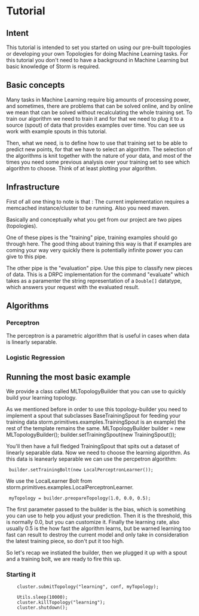 # Tutorial

## Intent

This tutorial is intended to set you started on using our pre-built topologies or  developing your own Topologies for doing Machine Learning tasks.
For this tutorial you don't need to have a background in Machine Learning but basic knowledge of Storm is required.

## Basic concepts

Many tasks in Machine Learning require big amounts of processing power, and sometimes, there are problems that can be solved online, and by online we mean that can be solved without recalculating the whole training set. To train our algorithm we need to train it and for that we need to plug it to a source (spout) of data that provides examples over time. You can see us work with example spouts in this tutorial.

Then, what we need, is to define how to use that training set to be able to predict new points, for that we have to select an algorithm. The selection of the algorithms is knit together with the nature of your data, and most of the times you need some previous analysis over your training set to see which algorithm to choose. Think of at least plotting your algorithm.

## Infrastructure

First of all one thing to note is that : 
The current implementation requires a memcached instance/cluster to be running. Also you need maven.

Basically and conceptually what you get from our project are two pipes (topologies).

One of these pipes is the "training" pipe, training examples should go through here. The good thing about training this way is that if examples are coming your way very quickly there is potentially infinite power you can give to this pipe.

The other pipe is the "evaluation" pipe. Use this pipe to classify new pieces of data. This is a DRPC implementation for the command "evaluate" which takes as a paramenter the string representation of a `Double[]` datatype, which answers your request with the evaluated result.

## Algorithms

### Perceptron

The perceptron is a parametric algorithm that is useful in cases when data is linearly separable.

### Logistic Regression

## Running the most basic example

We provide a class called MLTopologyBuilder that you can use to quickly build your learning topology. 

As we mentioned before in order to use this topology-builder you need to implement a spout that subclasses BaseTrainingSpout  for feeding your training data storm.primitives.examples.TrainingSpout is an example) the rest of the template remains the same.
      MLTopologyBuilder builder = new MLTopologyBuilder();
      builder.setTrainingSpout(new TrainingSpout());

You'll then have a full fledged TrainingSpout that spits out a dataset of linearly separable data. Now we need to choose the learning algorithm. As this data is leanearly separable we can use the percpetron algorithm:

     builder.setTrainingBolt(new LocalPerceptronLearner());


We use the LocalLearner Bolt from  storm.primitives.examples.LocalPerceptronLearner.

     myTopology = builder.preopareTopology(1.0, 0.0, 0.5);

The first parameter passed to the builder is the bias, which is sometihing you can use to help you adjust your prediction. Then it is the threshold, this is normally 0.0, but you can customize it. Finally the learning rate, also usually 0.5 is the how fast the algorithm learns, but be warned learning too fast can result to destroy the current model and only take in consideration the latest training piece, so don't put it too high.

So let's recap we instiated the builder, then we plugged it up with a spout and a training bolt, we are ready to fire this up.

### Starting it

        cluster.submitTopology("learning", conf, myTopology);

        Utils.sleep(10000);
        cluster.killTopology("learning");
        cluster.shutdown();